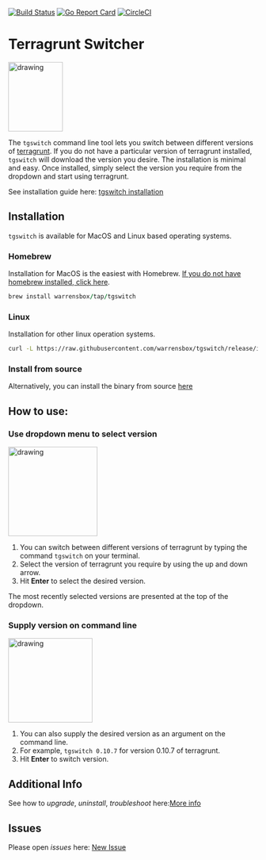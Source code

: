 [![Build Status](https://travis-ci.org/warrensbox/tgswitch.svg?branch=master)](https://travis-ci.org/warrensbox/tgswitch)
[![Go Report Card](https://goreportcard.com/badge/github.com/warrensbox/tgswitch)](https://goreportcard.com/report/github.com/warrensbox/tgswitch)
[![CircleCI](https://circleci.com/gh/warrensbox/tgswitch/tree/master.svg?style=shield&circle-token=d74b0de145c45b1d0da97f817363c77350e1a121)](https://circleci.com/gh/warrensbox/tgswitch)

# Terragrunt Switcher 

<img style="text-allign:center" src="https://s3.us-east-2.amazonaws.com/kepler-images/warrensbox/tgswitch/smallerlogo.png" alt="drawing" width="110" height="140"/>


The `tgswitch` command line tool lets you switch between different versions of [terragrunt](https://www.terragrunt.io/). 
If you do not have a particular version of terragrunt installed, `tgswitch` will download the version you desire.
The installation is minimal and easy. 
Once installed, simply select the version you require from the dropdown and start using terragrunt. 


See installation guide here: [tgswitch installation](https://warrensbox.github.io/tgswitch/)

## Installation

`tgswitch` is available for MacOS and Linux based operating systems.

### Homebrew

Installation for MacOS is the easiest with Homebrew. [If you do not have homebrew installed, click here](https://brew.sh/). 


```ruby
brew install warrensbox/tap/tgswitch
```

### Linux

Installation for other linux operation systems.

```sh
curl -L https://raw.githubusercontent.com/warrensbox/tgswitch/release/install.sh | bash
```

### Install from source

Alternatively, you can install the binary from source [here](https://github.com/warrensbox/tgswitch/releases) 

## How to use:
### Use dropdown menu to select version
<img src="https://s3.us-east-2.amazonaws.com/kepler-images/warrensbox/tgswitch/tgswitch.gif" alt="drawing" style="width: 180px;"/>

1.  You can switch between different versions of terragrunt by typing the command `tgswitch` on your terminal. 
2.  Select the version of terragrunt you require by using the up and down arrow.
3.  Hit **Enter** to select the desired version.

The most recently selected versions are presented at the top of the dropdown.

### Supply version on command line
<img src="https://s3.us-east-2.amazonaws.com/kepler-images/warrensbox/tgswitch/tgswitch-v4.gif" alt="drawing" style="width: 170px;"/>

1. You can also supply the desired version as an argument on the command line.
2. For example, `tgswitch 0.10.7` for version 0.10.7 of terragrunt.
3. Hit **Enter** to switch version.

## Additional Info

See how to *upgrade*, *uninstall*, *troubleshoot* here:[More info](https://warrensbox.github.io/tgswitch/additional)


## Issues

Please open  *issues* here:  [New Issue](https://github.com/warrensbox/tgswitch/issues)
